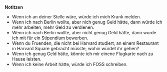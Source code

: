 **Notitzen**

- Wenn ich an deiner Stelle wäre, würde ich mich Krank melden.
- Wenn ich nach Berlin wollte, aber nich genug Geld hätte, dann würde ich mehr arbeiten, mehr Geld zu verdienen.
- Wenn ich nach Berlin wollte, aber nicht genug Geld hätte, dann wurde ich mit für ein Stipendium bewerben.
- Wenn du Fruenden, die nicht bei Harvard studiert, an einem Restaurant in Harvard Square gebracht müsste, wohin würdet ihr gehen?
- Wenn ich genug Geld hätte, könnte ich mir einene Flugkarte nach zu Hause leisten.
- Wenn ich keine Arbeit hätte, würde ich FOSS schreiben.
